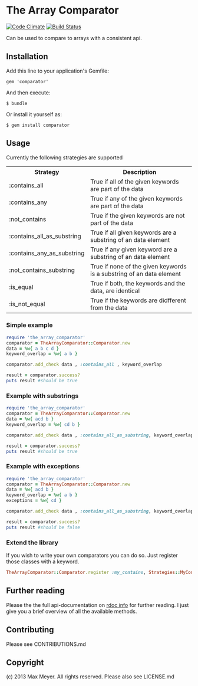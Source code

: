 # The Array Comparator

[![Code Climate](https://codeclimate.com/badge.png)](https://codeclimate.com/github/maxmeyer/the_array_comparator)
[![Build Status](https://travis-ci.org/maxmeyer/the_array_comparator.png?branch=master)](https://travis-ci.org/maxmeyer/the_array_comparator)

Can be used to compare to arrays with a consistent api.

## Installation

Add this line to your application's Gemfile:

    gem 'comparator'

And then execute:

    $ bundle

Or install it yourself as:

    $ gem install comparator

## Usage

Currently the following strategies are supported
<table>
  <tr>
    <th>Strategy</th>
    <th>Description</th>
  </tr>
  <tr>
    <td>:contains_all</td>
    <td>True if all of the given keywords are part of the data</td>
  </tr>
  <tr>
    <td>:contains_any</td>
    <td>True if any of the given keywords are part of the data</td>
  </tr>
  <tr>
    <td>:not_contains</td>
    <td>True if the given keywords are not part of the data</td>
  </tr>
  <tr>
    <td>:contains_all_as_substring</td>
    <td>True if all given keywords are a substring of an data element</td>
  </tr>
  <tr>
    <td>:contains_any_as_substring</td>
    <td>True if any given keyword are a substring of an data element</td>
  </tr>
  <tr>
    <td>:not_contains_substring</td>
    <td>True if none of the given keywords is a substring of an data element</td>
  </tr>
  <tr>
    <td>:is_equal</td>
    <td>True if both, the keywords and the data, are identical</td>
  </tr>
  <tr>
    <td>:is_not_equal</td>
    <td>True if the keywords are didfferent from the data</td>
  </tr>
</table>

### Simple example

```ruby
require 'the_array_comparator'
comparator = TheArrayComparator::Comparator.new
data = %w{ a b c d }
keyword_overlap = %w{ a b }

comparator.add_check data , :contains_all , keyword_overlap

result = comparator.success?
puts result #should be true
```

### Example with substrings

```ruby
require 'the_array_comparator'
comparator = TheArrayComparator::Comparator.new
data = %w{ acd b }
keyword_overlap = %w{ cd b }

comparator.add_check data , :contains_all_as_substring, keyword_overlap 

result = comparator.success?
puts result #should be true
```

### Example with exceptions

```ruby
require 'the_array_comparator'
comparator = TheArrayComparator::Comparator.new
data = %w{ acd b }
keyword_overlap = %w{ a b }
exceptions = %w{ cd }

comparator.add_check data , :contains_all_as_substring, keyword_overlap, exceptions

result = comparator.success?
puts result #should be false
```

### Extend the library

If you wish to write your own comparators you can do so. Just register those classes with a keyword.

```ruby
TheArrayComparator::Comparator.register :my_contains, Strategies::MyContains
```

## Further reading

Please the the full api-documentation on [rdoc info](http://rdoc.info/github/maxmeyer/the_array_comparator/frames) for further reading.
I just give you a brief overview of all the available methods.

## Contributing

Please see CONTRIBUTIONS.md

## Copyright

(c) 2013 Max Meyer. All rights reserved. Please also see LICENSE.md
